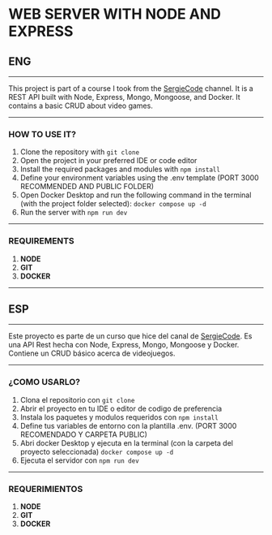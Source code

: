 # WEB SERVER WITH NODE AND EXPRESS

## ENG
---
This project is part of a course I took from the [SergieCode](https://www.youtube.com/watch?v=I17ln313Pjk&t=10479s) channel. It is a REST API built with Node, Express, Mongo, Mongoose, and Docker. It contains a basic CRUD about video games.

---
### HOW TO USE IT?
1. Clone the repository with `git clone`
2. Open the project in your preferred IDE or code editor
3. Install the required packages and modules with `npm install`
4. Define your environment variables using the .env template (PORT 3000 RECOMMENDED AND PUBLIC FOLDER)
5. Open Docker Desktop and run the following command in the terminal (with the project folder selected): `docker compose up -d`
6. Run the server with `npm run dev`
---  
### REQUIREMENTS  
1. **NODE**
2. **GIT**
3. **DOCKER**

---

## ESP
---
Este proyecto es parte de un curso que hice del canal de [SergieCode](https://www.youtube.com/watch?v=I17ln313Pjk&t=10479s). Es una API Rest hecha con Node, Express, Mongo, Mongoose y Docker. Contiene un CRUD básico acerca de videojuegos.

---
### ¿COMO USARLO?
1. Clona el repositorio con `git clone`
2. Abrir el proyecto en tu IDE o editor de codigo de preferencia
3. Instala los paquetes y modulos requeridos con `npm install`
4. Define tus variables de entorno con la plantilla .env. (PORT 3000 RECOMENDADO Y CARPETA PUBLIC)
5. Abri docker Desktop y ejecuta en la terminal (con la carpeta del proyecto seleccionada) `docker compose up -d`
5. Ejecuta el servidor con `npm run dev`
---
### REQUERIMIENTOS
1. **NODE**
2. **GIT**
3. **DOCKER**